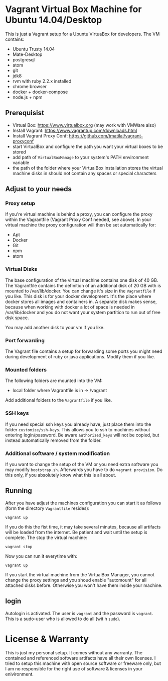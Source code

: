 # Vagrant Virtual Box Machine for Ubuntu 14.04/Desktop

This is just a Vagrant setup for a Ubuntu VirtuaBox for developers. The VM contains:

* Ubuntu Trusty 14.04
* Mate-Desktop
* postgresql
* atom
* git
* jdk8
* rvm with ruby 2.2.x installed
* chrome browser
* docker + docker-compose
* node.js + npm

## Prerequisist

* Virtual Box: https://www.virtualbox.org  (may work with VMWare also)
* Install Vagrant: https://www.vagrantup.com/downloads.html
* Install Vagrant Proxy Conf: https://github.com/tmatilai/vagrant-proxyconf
* start VirtualBox and configure the path you want your virtual boxes to be stored
* add path of `VirtualBoxManage` to your system's PATH environment variable
* the path of the folder where your VirtualBox installation stores the virtual machine disks in should not contain any spaces or special characters

## Adjust to your needs

### Proxy setup

If you're virtual machine is behind a proxy, you can configure the proxy within the Vagrantfile (Vagrant Proxy Conf needed, see above). In your virtual machine the proxy configuration will then be set automatically for:
* Apt
* Docker
* Git
* npm
* atom


### Virtual Disks

The base configuration of the virtual machine contains one disk of 40 GB. The Vagrantfile contains the definition of an additional disk of 20 GB with is mounted to /var/lib/docker. You can change it's size in the `Vagrantfile` if you like. This disk is for your docker development. It's the place where docker stores all images and containers in. A separate disk makes sense, because when working with docker a lot of space is needed in /var/lib/docker and you do not want your system partition to run out of free disk space.



You may add another disk to your vm if you like.


### Port forwarding

The Vagrant file contains a setup for forwarding some ports you might need during development of ruby or java applications. Modify them if you like.


### Mounted folders

The following folders are mounted into the VM:

* local folder where Vagrantfile is in -> /vagrant

Add additional folders to the `Vagrantfile` if you like.


### SSH keys

If you need special ssh keys you already have, just place them into the folder `customize/ssh-keys`. This allows you to ssh to  machines without entering login/password. Be aware `authorized_keys` will not be copied, but instead automatically removed from the folder.

### Additional software / system modification

 If you want to change the setup of the VM or you need extra software you may modify `bootstrap.sh`. Afterwards you have to do `vagrant provision`.  Do this only, if you absolutely know what this is all about.

## Running

After you have adjust the machines configuration you can start it as follows (form the directory `Vagrantfile` resides):

`vagrant up`

If you do this the fist time, it may take several minutes, because all artifacts will be loaded from the internet. Be patient and wait until the setup is complete. The stop the virtual machine:

`vagrant stop`

Now you can run it everytime with:

`vagrant up`

If you start the virtual machine from the VirtualBox Manager, you cannot change the proxy settings and you shoud enable "automount" for all attached disks before. Otherwise you won't have them inside your machine.

## login

Autologin is activated. The user is `vagrant` and the password is `vagrant`. This is a sudo-user who is allowed to do all (wit h `sudo`).

# License & Warranty

This is just my personal setup. It comes without any warranty. The contained and referenced software artifacts have all their own licenses. I tried to setup  this machine with open source software or freeware only, but I am no responsible for the right use of software & licenses in your enivironment.
